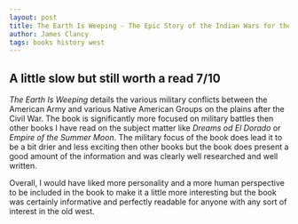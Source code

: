 ```yaml
---
layout: post
title: The Earth Is Weeping - The Epic Story of the Indian Wars for the American West by Peter Cozzens 
author: James Clancy
tags: books history west
---
```


## A little slow but still worth a read 7/10

_The Earth Is Weeping_ details the various military conflicts between the American Army and various Native American Groups on the plains after the Civil War. The book is significantly more focused on military battles then other books I have read on the subject matter like _Dreams od El Dorado_ or _Empire of the Summer Moon_. The military focus of the book does lead it to be a bit drier and less exciting then other books but the book does present a good amount of the information and was clearly well researched and well written. 

Overall, I would have liked more personality and a more human perspective to be included in the book to make it a little more interesting but the book was certainly informative and perfectly readable for anyone with any sort of interest in the old west. 
